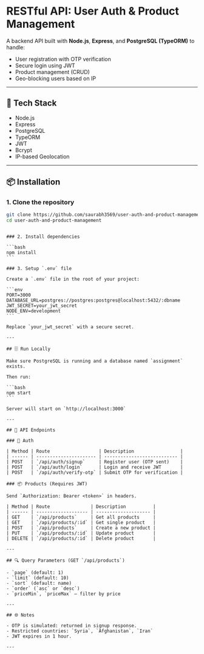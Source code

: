 # RESTful API: User Auth & Product Management

A backend API built with **Node.js**, **Express**, and **PostgreSQL (TypeORM)** to handle:

- User registration with OTP verification
- Secure login using JWT
- Product management (CRUD)
- Geo-blocking users based on IP

---

## 🔧 Tech Stack

- Node.js
- Express
- PostgreSQL
- TypeORM
- JWT
- Bcrypt
- IP-based Geolocation

---

## 📦 Installation

### 1. Clone the repository

```bash
git clone https://github.com/saurabh3569/user-auth-and-product-management.git
cd user-auth-and-product-management
```

````

### 2. Install dependencies

```bash
npm install
```

### 3. Setup `.env` file

Create a `.env` file in the root of your project:

```env
PORT=3000
DATABASE_URL=postgres://postgres:postgres@localhost:5432/:dbname
JWT_SECRET=your_jwt_secret
NODE_ENV=development
```

Replace `your_jwt_secret` with a secure secret.

---

## 🗄️ Run Locally

Make sure PostgreSQL is running and a database named `assignment` exists.

Then run:

```bash
npm start
```

Server will start on `http://localhost:3000`

---

## 📮 API Endpoints

### 🔐 Auth

| Method | Route                  | Description                 |
| ------ | ---------------------- | --------------------------- |
| POST   | `/api/auth/signup`     | Register user (OTP sent)    |
| POST   | `/api/auth/login`      | Login and receive JWT       |
| POST   | `/api/auth/verify-otp` | Submit OTP for verification |

### 📦 Products (Requires JWT)

Send `Authorization: Bearer <token>` in headers.

| Method | Route               | Description          |
| ------ | ------------------- | -------------------- |
| GET    | `/api/products`     | Get all products     |
| GET    | `/api/products/:id` | Get single product   |
| POST   | `/api/products`     | Create a new product |
| PUT    | `/api/products/:id` | Update product       |
| DELETE | `/api/products/:id` | Delete product       |

---

## 🔍 Query Parameters (GET `/api/products`)

- `page` (default: 1)
- `limit` (default: 10)
- `sort` (default: name)
- `order` (`asc` or `desc`)
- `priceMin`, `priceMax` – filter by price

---

## 🌐 Notes

- OTP is simulated: returned in signup response.
- Restricted countries: `Syria`, `Afghanistan`, `Iran`
- JWT expires in 1 hour.

---
````
